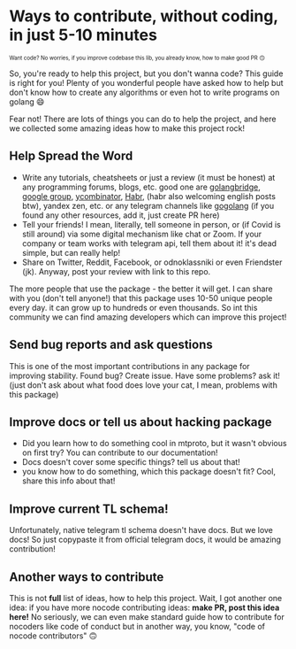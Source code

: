 # Ways to contribute, without coding, in just 5-10 minutes

<sub><sup>Want code? No worries, if you improve codebase this lib, you already
know, how to make good PR 🙃</sup></sub>

So, you're ready to help this project, but you don't wanna code? This guide is
right for you! Plenty of you wonderful people have asked how to help but don't
know how to create any algorithms or even hot to write programs on golang 😄

Fear not! There are lots of things you can do to help the project, and here we
collected some amazing ideas how to make this project rock!

## Help Spread the Word

* Write any tutorials, cheatsheets or just a review (it must be honest) at any
  programming forums, blogs, etc. good one are
  [golangbridge](https://forum.golangbridge.org/), [google
  group](https://groups.google.com/g/golang-nuts),
  [ycombinator](https://news.ycombinator.com/newest), [Habr](https://habr.com),
  (habr also welcoming english posts btw), yandex zen, etc. or any telegram
  channels like [gogolang](https://t.me/gogolang) (if you found any other
  resources, add it, just create PR here)
* Tell your friends! I mean, literally, tell someone in person, or (if Covid is
  still around) via some digital mechanism like chat or Zoom. If your company or
  team works with telegram api, tell them about it! it's dead simple, but can
  really help!
* Share on Twitter, Reddit, Facebook, or odnoklassniki or even Friendster (jk).
  Anyway, post your review with link to this repo.

The more people that use the package - the better it will get. I can share with
you (don't tell anyone!) that this package uses 10-50 unique people every day.
it can grow up to hundreds or even thousands. So int this community we can find
amazing developers which can improve this project!

## Send bug reports and ask questions

This is one of the most important contributions in any package for improving
stability. Found bug? Create issue. Have some problems? ask it! (just don't ask
about what food does love your cat, I mean, problems with this package)

## Improve docs or tell us about hacking package

* Did you learn how to do something cool in mtproto, but it wasn't obvious on
  first try? You can contribute to our documentation!
* Docs doesn't cover some specific things? tell us about that!
* you know how to do something, which this package doesn't fit? Cool, share this
  info about that!

## Improve current TL schema!

Unfortunately, native telegram tl schema doesn't have docs. But we love docs! So
just copypaste it from official telegram docs, it would be amazing contribution!

## Another ways to contribute

This is not **full** list of ideas, how to help this project. Wait, I got
another one idea: if you have more nocode contributing ideas: **make PR, post
this idea here!** No seriously, we can even make standard guide how to
contribute for nocoders like code of conduct but in another way, you know, "code
of nocode contributors" 🙃
